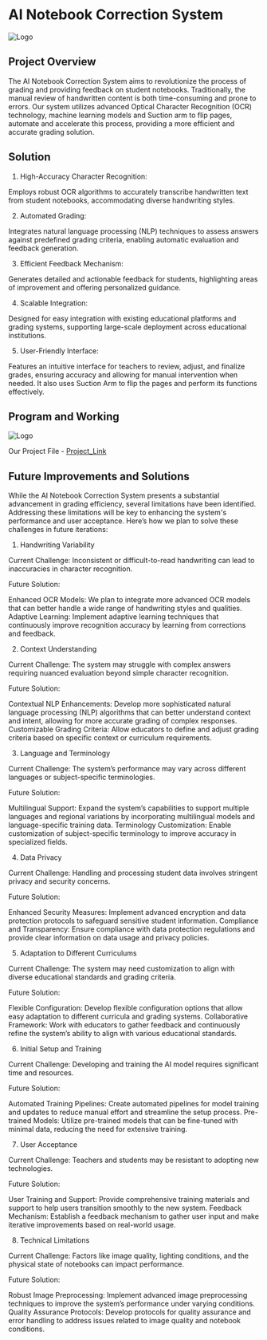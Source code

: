 # AI Notebook Correction System


![Logo](https://5.imimg.com/data5/ZN/AM/NZ/SELLER-53014191/school-notebooks-1000x1000.jpg)



## Project Overview

The AI Notebook Correction System aims to revolutionize the process of grading and providing feedback on student notebooks. Traditionally, the manual review of handwritten content is both time-consuming and prone to errors. Our system utilizes advanced Optical Character Recognition (OCR) technology, machine learning models and Suction arm to flip pages, automate and accelerate this process, providing a more efficient and accurate grading solution.

## Solution

1. High-Accuracy Character Recognition:

Employs robust OCR algorithms to accurately transcribe handwritten text from student notebooks, accommodating diverse handwriting styles.

2. Automated Grading:

Integrates natural language processing (NLP) techniques to assess answers against predefined grading criteria, enabling automatic evaluation and feedback generation.

3. Efficient Feedback Mechanism:

Generates detailed and actionable feedback for students, highlighting areas of improvement and offering personalized guidance.

4. Scalable Integration:

Designed for easy integration with existing educational platforms and grading systems, supporting large-scale deployment across educational institutions.

5. User-Friendly Interface:

Features an intuitive interface for teachers to review, adjust, and finalize grades, ensuring accuracy and allowing for manual intervention when needed.
It also uses Suction Arm to flip the pages and perform its functions effectively.

## Program and Working

![Logo](https://elements-cover-images-0.imgix.net/23b2adf8-ef4f-43cc-88c8-20c36a5a9680?auto=compress%2Cformat&w=1170&fit=max&s=3cbf8d178b88a7e37942ac1aba403cb1)

Our Project File - [Project_Link](https://drive.google.com/drive/folders/19tYnfsy8ZmjsUaWNcQHdCvZE2gu0vA5F?usp=sharing)
## Future Improvements and Solutions

While the AI Notebook Correction System presents a substantial advancement in grading efficiency, several limitations have been identified. Addressing these limitations will be key to enhancing the system's performance and user acceptance. Here’s how we plan to solve these challenges in future iterations:

1. Handwriting Variability

Current Challenge: Inconsistent or difficult-to-read handwriting can lead to inaccuracies in character recognition.

Future Solution:

Enhanced OCR Models: We plan to integrate more advanced OCR models that can better handle a wide range of handwriting styles and qualities.
Adaptive Learning: Implement adaptive learning techniques that continuously improve recognition accuracy by learning from corrections and feedback.

2. Context Understanding

Current Challenge: The system may struggle with complex answers requiring nuanced evaluation beyond simple character recognition.

Future Solution:

Contextual NLP Enhancements: Develop more sophisticated natural language processing (NLP) algorithms that can better understand context and intent, allowing for more accurate grading of complex responses.
Customizable Grading Criteria: Allow educators to define and adjust grading criteria based on specific context or curriculum requirements.

3. Language and Terminology

Current Challenge: The system’s performance may vary across different languages or subject-specific terminologies.

Future Solution:

Multilingual Support: Expand the system’s capabilities to support multiple languages and regional variations by incorporating multilingual models and language-specific training data.
Terminology Customization: Enable customization of subject-specific terminology to improve accuracy in specialized fields.

4. Data Privacy

Current Challenge: Handling and processing student data involves stringent privacy and security concerns.

Future Solution:

Enhanced Security Measures: Implement advanced encryption and data protection protocols to safeguard sensitive student information.
Compliance and Transparency: Ensure compliance with data protection regulations and provide clear information on data usage and privacy policies.

5. Adaptation to Different Curriculums

Current Challenge: The system may need customization to align with diverse educational standards and grading criteria.

Future Solution:

Flexible Configuration: Develop flexible configuration options that allow easy adaptation to different curricula and grading systems.
Collaborative Framework: Work with educators to gather feedback and continuously refine the system’s ability to align with various educational standards.

6. Initial Setup and Training

Current Challenge: Developing and training the AI model requires significant time and resources.

Future Solution:

Automated Training Pipelines: Create automated pipelines for model training and updates to reduce manual effort and streamline the setup process.
Pre-trained Models: Utilize pre-trained models that can be fine-tuned with minimal data, reducing the need for extensive training.

7. User Acceptance

Current Challenge: Teachers and students may be resistant to adopting new technologies.

Future Solution:

User Training and Support: Provide comprehensive training materials and support to help users transition smoothly to the new system.
Feedback Mechanism: Establish a feedback mechanism to gather user input and make iterative improvements based on real-world usage.

8. Technical Limitations

Current Challenge: Factors like image quality, lighting conditions, and the physical state of notebooks can impact performance.

Future Solution:

Robust Image Preprocessing: Implement advanced image preprocessing techniques to improve the system’s performance under varying conditions.
Quality Assurance Protocols: Develop protocols for quality assurance and error handling to address issues related to image quality and notebook conditions.


